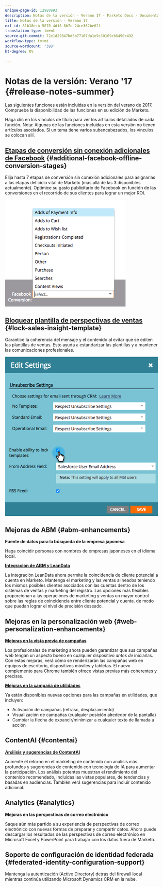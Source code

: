 ```yaml
---
unique-page-id: 12980993
description: Notas de la versión - Verano 17 - Marketo Docs - Documentación del producto
title: Notas de la versión - Verano 17
exl-id: 81b18ecb-5870-4d16-8b7c-24ce362be62f
translation-type: tm+mt
source-git-commit: 72e1d29347bd5b77107da1e9c30169cb6490c432
workflow-type: tm+mt
source-wordcount: '398'
ht-degree: 0%

---
```


# Notas de la versión: Verano &#39;17 {#release-notes-summer}

Las siguientes funciones están incluidas en la versión del verano de 2017. Compruebe la disponibilidad de las funciones en su edición de Marketo.

Haga clic en los vínculos de título para ver los artículos detallados de cada función. Nota: Algunas de las funciones incluidas en esta versión no tienen artículos asociados. Si un tema tiene varios subencabezados, los vínculos se colocan allí.

## [Etapas de conversión sin conexión adicionales de Facebook](/help/marketo/product-docs/demand-generation/facebook/set-up-facebook-offline-conversions.md) {#additional-facebook-offline-conversion-stages}

Elija hasta 7 etapas de conversión sin conexión adicionales para asignarlas a las etapas del ciclo vital de Marketo (más allá de las 3 disponibles actualmente). Optimice su gasto publicitario de Facebook en función de las conversiones en el recorrido de sus clientes para lograr un mejor ROI.

![](assets/image2017-8-24-15-3a23-3a31.png)

## [Bloquear plantilla de perspectivas de ventas](/help/marketo/product-docs/marketo-sales-insight/msi-for-salesforce/features/actions-in-the-msi-panel/send-marketo-email/lock-sales-template.md) {#lock-sales-insight-template}

Garantice la coherencia del mensaje y el contenido al evitar que se editen las plantillas de ventas. Esto ayuda a estandarizar las plantillas y a mantener las comunicaciones profesionales.

![](assets/image2017-10-9-10-3a1-3a56.png)

## Mejoras de ABM {#abm-enhancements}

**Fuente de datos para la búsqueda de la empresa japonesa**

Haga coincidir personas con nombres de empresas japoneses en el idioma local.

**[Integración de ABM y LeanData](https://docs.marketo.com/x/pKmt)**

La integración LeanData ahora permite la coincidencia de cliente potencial a cuenta en Marketo. Mantenga el marketing y las ventas alineados teniendo los mismos posibles clientes asociados con las cuentas dentro de los sistemas de ventas y marketing del registro. Las opciones más flexibles proporcionan a las operaciones de marketing y ventas un mayor control sobre las reglas de coincidencia entre cliente potencial y cuenta, de modo que puedan lograr el nivel de precisión deseado.

## Mejoras en la personalización web {#web-personalization-enhancements}

**[Mejoras en la vista previa de campañas](/help/marketo/product-docs/web-personalization/working-with-web-campaigns/preview-and-test-a-web-campaign.md)**

Los profesionales de marketing ahora pueden garantizar que sus campañas web tengan un aspecto bueno en cualquier dispositivo *antes de* iniciarlas. Con estas mejoras, verá cómo se renderizarán las campañas web en equipos de escritorio, dispositivos móviles y tabletas. El nuevo complemento para Chrome también ofrece vistas previas más coherentes y precisas.

**[Mejoras en la campaña de utilidades](/help/marketo/product-docs/web-personalization/working-with-web-campaigns/create-a-new-widget-web-campaign.md)**

Ya están disponibles nuevas opciones para las campañas en utilidades, que incluyen:

* Activación de campañas (retraso, desplazamiento)
* Visualización de campañas (cualquier posición alrededor de la pantalla)
* Cambiar la flecha de expandir/minimizar a cualquier texto de llamada a acción

## ContentAI {#contentai}

**[Análisis y sugerencias de ContentAI](/help/marketo/product-docs/predictive-content/predictive-content-analytics-overview.md)**

Aumente el retorno en el marketing de contenido con análisis más profundos y sugerencias de contenido con tecnología de IA para aumentar la participación. Los análisis potentes muestran el rendimiento del contenido recomendado, incluidas las vistas populares, de tendencias y basadas en audiencias. También verá sugerencias para incluir contenido adicional.

## Analytics {#analytics}

**Mejoras en las perspectivas de correo electrónico**

Saque aún más partido a su experiencia de perspectivas de correo electrónico con nuevas formas de preparar y compartir datos. Ahora puede descargar los resultados de las perspectivas de correo electrónico en Microsoft Excel y PowerPoint para trabajar con los datos fuera de Marketo.

## Soporte de configuración de identidad federada {#federated-identity-configuration-support}

Mantenga la autenticación (Active Directory) detrás del firewall local mientras continúa utilizando Microsoft Dynamics CRM en la nube.
